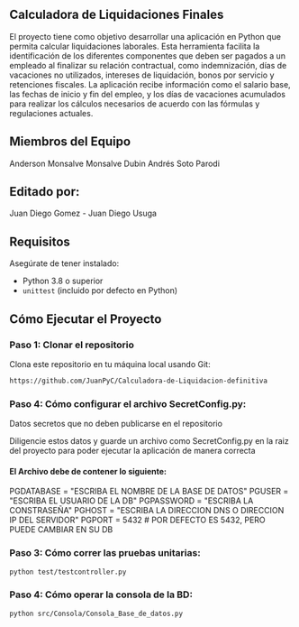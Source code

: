 ## Calculadora de Liquidaciones Finales
El proyecto tiene como objetivo desarrollar una aplicación en Python que permita calcular liquidaciones laborales. Esta herramienta facilita la identificación de los diferentes componentes que deben ser pagados a un empleado al finalizar su relación contractual, como indemnización, días de vacaciones no utilizados, intereses de liquidación, bonos por servicio y retenciones fiscales. La aplicación recibe información como el salario base, las fechas de inicio y fin del empleo, y los días de vacaciones acumulados para realizar los cálculos necesarios de acuerdo con las fórmulas y regulaciones actuales.

## Miembros del Equipo
Anderson Monsalve Monsalve
Dubin Andrés Soto Parodi

## Editado por:
Juan Diego Gomez - Juan Diego Usuga

## Requisitos

Asegúrate de tener instalado:

- Python 3.8 o superior
- `unittest` (incluido por defecto en Python)

## Cómo Ejecutar el Proyecto

### Paso 1: Clonar el repositorio

Clona este repositorio en tu máquina local usando Git:
```markdown
https://github.com/JuanPyC/Calculadora-de-Liquidacion-definitiva

```
### Paso 4: Cómo configurar el archivo SecretConfig.py:
Datos secretos que no deben publicarse en el repositorio

Diligencie estos datos y guarde un archivo como SecretConfig.py en la raiz del proyecto
para poder ejecutar la aplicación de manera correcta

#### El Archivo debe de contener lo siguiente:
PGDATABASE = "ESCRIBA EL NOMBRE DE LA BASE DE DATOS"
PGUSER = "ESCRIBA EL USUARIO DE LA DB"
PGPASSWORD = "ESCRIBA LA CONSTRASEÑA"
PGHOST = "ESCRIBA LA DIRECCION DNS O DIRECCION IP DEL SERVIDOR"
PGPORT = 5432 # POR DEFECTO ES 5432, PERO PUEDE CAMBIAR EN SU DB

### Paso 3: Cómo correr las pruebas unitarias:
```markdown
python test/testcontroller.py
```

### Paso 4: Cómo operar la consola de la BD:
```markdown
python src/Consola/Consola_Base_de_datos.py
```